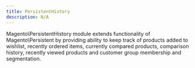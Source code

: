 ```yaml
---
title: PersistentHistory
description: N/A
---
```


Magento\PersistentHistory module extends functionality of Magento\Persistent by providing ability to keep track of
products added to  wishlist, recently ordered items, currently compared products, comparison history, recently viewed
products and customer group membership and segmentation.
